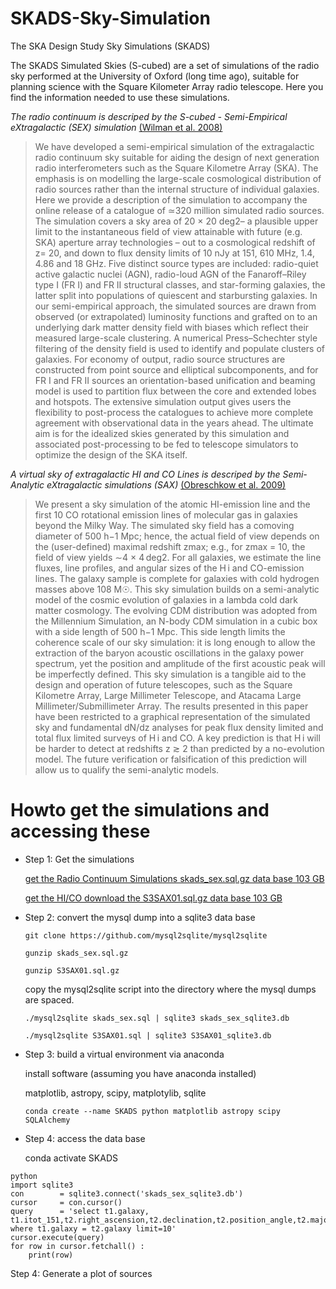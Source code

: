 # SKADS-Sky-Simulation

The SKA Design Study Sky Simulations (SKADS)

The SKADS Simulated Skies (S-cubed) are a set of simulations of the radio sky performed at the
University of Oxford (long time ago), suitable for planning science with the Square Kilometer 
Array radio telescope. Here you find the information needed to use these simulations.


*The radio continuum is descriped by the S-cubed - Semi-Empirical
eXtragalactic (SEX) simulation* [(Wilman et al. 2008)](https://academic.oup.com/mnras/article/388/3/1335/956611)

>We have developed a semi-empirical simulation of the extragalactic radio continuum sky suitable for aiding the design of next generation radio interferometers such as the Square Kilometre Array (SKA). The emphasis is on modelling the large-scale cosmological distribution of radio sources rather than the internal structure of individual galaxies. Here we provide a description of the simulation to accompany the online release of a catalogue of ≃320 million simulated radio sources. The simulation covers a sky area of 20 × 20 deg2– a plausible upper limit to the instantaneous field of view attainable with future (e.g. SKA) aperture array technologies – out to a cosmological redshift of z= 20, and down to flux density limits of 10 nJy at 151, 610 MHz, 1.4, 4.86 and 18 GHz. Five distinct source types are included: radio-quiet active galactic nuclei (AGN), radio-loud AGN of the Fanaroff–Riley type I (FR I) and FR II structural classes, and star-forming galaxies, the latter split into populations of quiescent and starbursting galaxies.
In our semi-empirical approach, the simulated sources are drawn from observed (or extrapolated) luminosity functions and grafted on to an underlying dark matter density field with biases which reflect their measured large-scale clustering. A numerical Press–Schechter style filtering of the density field is used to identify and populate clusters of galaxies. For economy of output, radio source structures are constructed from point source and elliptical subcomponents, and for FR I and FR II sources an orientation-based unification and beaming model is used to partition flux between the core and extended lobes and hotspots. The extensive simulation output gives users the flexibility to post-process the catalogues to achieve more complete agreement with observational data in the years ahead. The ultimate aim is for the idealized skies generated by this simulation and associated post-processing to be fed to telescope simulators to optimize the design of the SKA itself.


*A virtual sky of extragalactic HI and CO Lines is descriped by the Semi-Analytic
eXtragalactic simulations (SAX)* [(Obreschkow et al. 2009)](https://iopscience.iop.org/article/10.1088/0004-637X/703/2/1890)

>We present a sky simulation of the atomic HI-emission line and the first 10 CO rotational emission lines of molecular gas in galaxies beyond the Milky Way. The simulated sky field has a comoving diameter of 500 h−1 Mpc; hence, the actual field of view depends on the (user-defined) maximal redshift zmax; e.g., for zmax = 10, the field of view yields ∼4 × 4 deg2. For all galaxies, we estimate the line fluxes, line profiles, and angular sizes of the H i and CO-emission lines. The galaxy sample is complete for galaxies with cold hydrogen masses above 108 M☉. This sky simulation builds on a semi-analytic model of the cosmic evolution of galaxies in a lambda cold dark matter cosmology. The evolving CDM distribution was adopted from the Millennium Simulation, an N-body CDM simulation in a cubic box with a side length of 500 h−1 Mpc. This side length limits the coherence scale of our sky simulation: it is long enough to allow the extraction of the baryon acoustic oscillations in the galaxy power spectrum, yet the position and amplitude of the first acoustic peak will be imperfectly defined. This sky simulation is a tangible aid to the design and operation of future telescopes, such as the Square Kilometre Array, Large Millimeter Telescope, and Atacama Large Millimeter/Submillimeter Array. The results presented in this paper have been restricted to a graphical representation of the simulated sky and fundamental dN/dz analyses for peak flux density limited and total flux limited surveys of H i and CO. A key prediction is that H i will be harder to detect at redshifts z ≳ 2 than predicted by a no-evolution model. The future verification or falsification of this prediction will allow us to qualify the semi-analytic models.



# Howto get the simulations and accessing these 

- Step 1: Get the simulations

    [get the Radio Continuum Simulations skads_sex.sql.gz data base 103 GB](http://ftp.mpifr-bonn.mpg.de/s-cubed/skads_sex.sql.gz)

    [get the HI/CO download the S3SAX01.sql.gz data base 103 GB](http://ftp.mpifr-bonn.mpg.de/s-cubed/S3SAX01.sql.gz)


- Step 2: convert the mysql dump into a sqlite3 data base 

    ```git clone https://github.com/mysql2sqlite/mysql2sqlite```

    ```gunzip skads_sex.sql.gz```

    ```gunzip S3SAX01.sql.gz```

    copy the mysql2sqlite script into the directory where the mysql dumps are spaced.

    ```./mysql2sqlite skads_sex.sql | sqlite3 skads_sex_sqlite3.db```

    ```./mysql2sqlite S3SAX01.sql | sqlite3 S3SAX01_sqlite3.db```

- Step 3: build a virtual environment via anaconda

    install software (assuming you have anaconda installed)

    matplotlib, astropy, scipy, matplotylib, sqlite

    ```conda create --name SKADS python matplotlib astropy scipy SQLAlchemy```

- Step 4: access the data base

    conda activate SKADS

~~~
python
import sqlite3
con        = sqlite3.connect('skads_sex_sqlite3.db')
cursor     = con.cursor()
query      = 'select t1.galaxy, t1.itot_151,t2.right_ascension,t2.declination,t2.position_angle,t2.major_axis,t2.minor_axis where t1.galaxy = t2.galaxy limit=10'
cursor.execute(query)
for row in cursor.fetchall() :
    print(row)
~~~

Step 4: Generate a plot of sources


